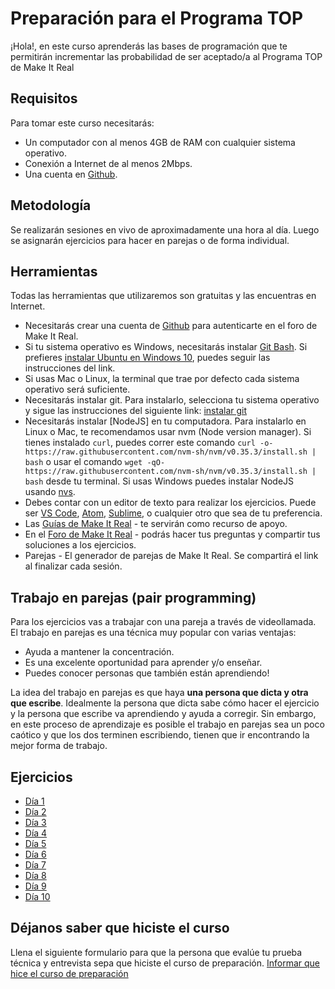 # Preparación para el Programa TOP

¡Hola!, en este curso aprenderás las bases de programación que te permitirán incrementar las probabilidad de ser aceptado/a al Programa TOP de Make It Real

## Requisitos

Para tomar este curso necesitarás:

- Un computador con al menos 4GB de RAM con cualquier sistema operativo.
- Conexión a Internet de al menos 2Mbps.
- Una cuenta en [Github](https://github.com/).

## Metodología

Se realizarán sesiones en vivo de aproximadamente una hora al día. Luego se asignarán ejercicios para hacer en parejas o de forma individual.

## Herramientas

Todas las herramientas que utilizaremos son gratuitas y las encuentras en Internet.

- Necesitarás crear una cuenta de [Github](https://github.com/) para autenticarte en el foro de Make It Real.
- Si tu sistema operativo es Windows, necesitarás instalar [Git Bash](https://git-scm.com/download/win). Si prefieres [instalar Ubuntu en Windows 10](https://ubuntu.com/tutorials/ubuntu-on-windows#1-overview), puedes seguir las instrucciones del link.
- Si usas Mac o Linux, la terminal que trae por defecto cada sistema operativo será suficiente.
- Necesitarás instalar git. Para instalarlo, selecciona tu sistema operativo y sigue las instrucciones del siguiente link: [instalar git](https://git-scm.com/download/)
- Necesitarás instalar [NodeJS] en tu computadora. Para instalarlo en Linux o Mac, te recomendamos usar nvm (Node version manager). Si tienes instalado `curl`, puedes correr este comando `curl -o- https://raw.githubusercontent.com/nvm-sh/nvm/v0.35.3/install.sh | bash` o usar el comando `wget -qO- https://raw.githubusercontent.com/nvm-sh/nvm/v0.35.3/install.sh | bash` desde tu terminal. Si usas Windows puedes instalar NodeJS usando [nvs](https://github.com/jasongin/nvs).
- Debes contar con un editor de texto para realizar los ejercicios. Puede ser [VS Code](https://code.visualstudio.com/), [Atom](https://atom.io/), [Sublime](https://www.sublimetext.com/), o cualquier otro que sea de tu preferencia.
- Las [Guías de Make It Real](https://guias.makeitreal.camp/javascript-i) - te servirán como recurso de apoyo.
- En el [Foro de Make It Real](https://foro.makeitreal.camp/) - podrás hacer tus preguntas y compartir tus soluciones a los ejercicios.
- Parejas - El generador de parejas de Make It Real. Se compartirá el link al finalizar cada sesión.

## Trabajo en parejas (pair programming)

Para los ejercicios vas a trabajar con una pareja a través de videollamada. El trabajo en parejas es una técnica muy popular con varias ventajas:

- Ayuda a mantener la concentración.
- Es una excelente oportunidad para aprender y/o enseñar.
- Puedes conocer personas que también están aprendiendo!

La idea del trabajo en parejas es que haya **una persona que dicta y otra que escribe**. Idealmente la persona que dicta sabe cómo hacer el ejercicio y la persona que escribe va aprendiendo y ayuda a corregir. Sin embargo, en este proceso de aprendizaje es posible el trabajo en parejas sea un poco caótico y que los dos terminen escribiendo, tienen que ir encontrando la mejor forma de trabajo.

## Ejercicios
- [Día 1](dia-1.md)
- [Día 2](dia-2.md)
- [Día 3](dia-3.md)
- [Día 4](dia-4.md)
- [Día 5](dia-5.md)
- [Día 6](dia-6.md)
- [Día 7](dia-7.md)
- [Día 8](dia-8.md)
- [Día 9](dia-9.md)
- [Día 10](dia-10.js)

## Déjanos saber que hiciste el curso
Llena el siguiente formulario para que la persona que evalúe tu prueba técnica y entrevista sepa que hiciste el curso de preparación. [Informar que hice el curso de preparación](https://docs.google.com/forms/d/e/1FAIpQLScDo1FoGrQqLnEBekHuXQb0-fNTQm0ENBflrRWFqzVQluX-Lg/viewform)
